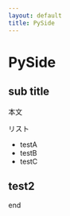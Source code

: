 ```yaml
---
layout: default
title: PySide
---
```


<!-- <link rel="stylesheet" href="https://cdn.rawgit.com/laCour/slack-night-mode/master/css/raw/black.css" type="text/css"> -->
<link rel="stylesheet" href="./unitbus.css" type="text/css">

# PySide

## sub title

本文

リスト
- testA
- testB
- testC

## test2

end
